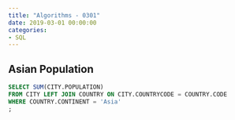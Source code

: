 ```yaml
---
title: "Algorithms - 0301"
date: 2019-03-01 00:00:00
categories:
- SQL
---
```


## Asian Population

```sql
SELECT SUM(CITY.POPULATION)
FROM CITY LEFT JOIN COUNTRY ON CITY.COUNTRYCODE = COUNTRY.CODE
WHERE COUNTRY.CONTINENT = 'Asia'
;
```
